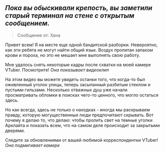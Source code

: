 ## _Пока вы обыскивали крепость, вы заметили старый терминал на стене с открытым сообщением._

> Сообщение от: Хана

Привет всем! Я на месте еще одной бандитской разборки. Невероятно, как эти ребята не могут найти общий язык. Воздух пропитан запахом крови и пороха, но это не мешает мне выполнять свою работу.

Мне удалось снять некоторые кадры после схватки на моей камере VTuber. Посмотрите! _Она показывает видеоклип_

На этом видео вы можете увидеть останки того, что когда-то был оживленный уголок улицы, теперь засыпанный разбитым стеклом и пустыми гильзами. Несколько отважных душ уже начали просматривать обломки в поисках чего-то ценного, что могло остаться здесь.

Но как всегда, здесь не только о находках - иногда мы раскрываем правду, которую могущественные люди предпочитают скрывать. Вот почему я делаю то, что делаю: чтобы пролить свет на темные уголки Арклайта и показать всем, что на самом деле происходит за закрытыми дверями.

Следите за обновлениями от вашей любимой корреспондентки VTuber! _Она подмигивает камере_
